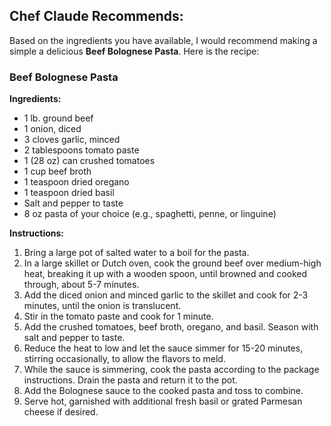 <section>
    <h2>Chef Claude Recommends:</h2>
    <article className="suggested-recipe-container" aria-live="polite">
        <p>Based on the ingredients you have available, I would recommend making a simple a delicious <strong>Beef Bolognese Pasta</strong>. Here is the recipe:</p>
        <h3>Beef Bolognese Pasta</h3>
        <strong>Ingredients:</strong>
        <ul>
            <li>1 lb. ground beef</li>
            <li>1 onion, diced</li>
            <li>3 cloves garlic, minced</li>
            <li>2 tablespoons tomato paste</li>
            <li>1 (28 oz) can crushed tomatoes</li>
            <li>1 cup beef broth</li>
            <li>1 teaspoon dried oregano</li>
            <li>1 teaspoon dried basil</li>
            <li>Salt and pepper to taste</li>
            <li>8 oz pasta of your choice (e.g., spaghetti, penne, or linguine)</li>
        </ul>
        <strong>Instructions:</strong>
        <ol>
            <li>Bring a large pot of salted water to a boil for the pasta.</li>
            <li>In a large skillet or Dutch oven, cook the ground beef over medium-high heat, breaking it up with a wooden spoon, until browned and cooked through, about 5-7 minutes.</li>
            <li>Add the diced onion and minced garlic to the skillet and cook for 2-3 minutes, until the onion is translucent.</li>
            <li>Stir in the tomato paste and cook for 1 minute.</li>
            <li>Add the crushed tomatoes, beef broth, oregano, and basil. Season with salt and pepper to taste.</li>
            <li>Reduce the heat to low and let the sauce simmer for 15-20 minutes, stirring occasionally, to allow the flavors to meld.</li>
            <li>While the sauce is simmering, cook the pasta according to the package instructions. Drain the pasta and return it to the pot.</li>
            <li>Add the Bolognese sauce to the cooked pasta and toss to combine.</li>
            <li>Serve hot, garnished with additional fresh basil or grated Parmesan cheese if desired.</li>
        </ol>
    </article>
</section>
